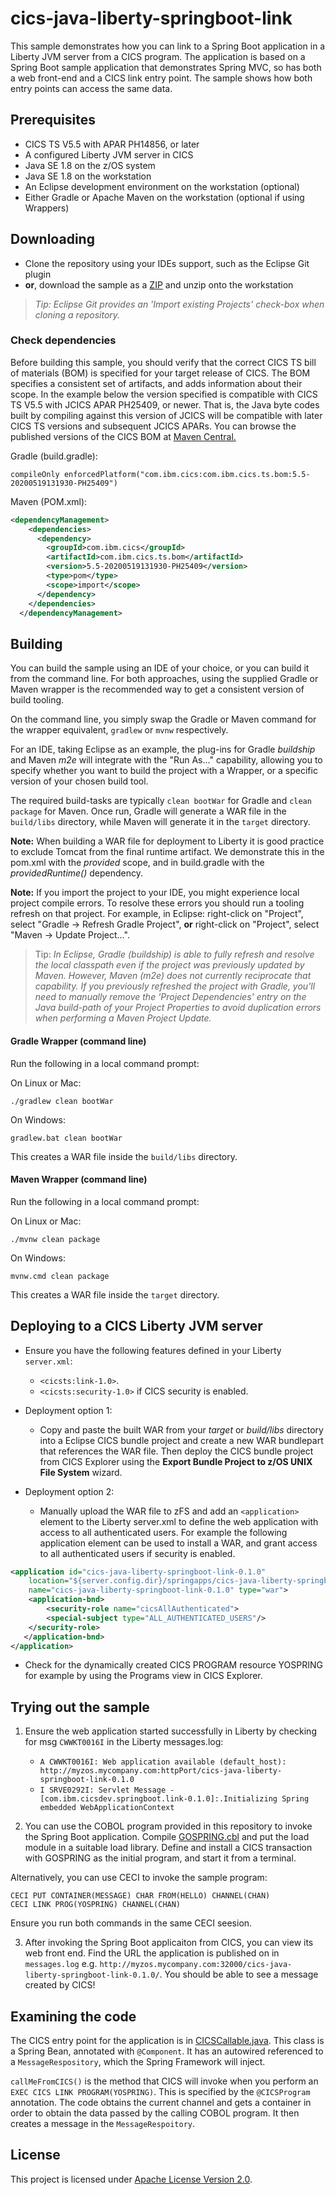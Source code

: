 # cics-java-liberty-springboot-link

This sample demonstrates how you can link to a Spring Boot application in a Liberty JVM server from a CICS program. The application is based on a Spring Boot sample application that demonstrates Spring MVC, so has both a web front-end and a CICS link entry point. The sample shows how both entry points can access the same data.

## Prerequisites

  - CICS TS V5.5 with APAR PH14856, or later
  - A configured Liberty JVM server in CICS
  - Java SE 1.8 on the z/OS system
  - Java SE 1.8 on the workstation
  - An Eclipse development environment on the workstation (optional)
  - Either Gradle or Apache Maven on the workstation (optional if using Wrappers)
  

## Downloading

- Clone the repository using your IDEs support, such as the Eclipse Git plugin
- **or**, download the sample as a [ZIP](https://github.com/cicsdev/cics-java-liberty-springboot-link/archive/master.zip) and unzip onto the workstation

>*Tip: Eclipse Git provides an 'Import existing Projects' check-box when cloning a repository.*


### Check dependencies
 
Before building this sample, you should verify that the correct CICS TS bill of materials (BOM) is specified for your target release of CICS. The BOM specifies a consistent set of artifacts, and adds information about their scope. In the example below the version specified is compatible with CICS TS V5.5 with JCICS APAR PH25409, or newer. That is, the Java byte codes built by compiling against this version of JCICS will be compatible with later CICS TS versions and subsequent JCICS APARs. 
You can browse the published versions of the CICS BOM at [Maven Central.](https://mvnrepository.com/artifact/com.ibm.cics/com.ibm.cics.ts.bom)
 
Gradle (build.gradle): 

`compileOnly enforcedPlatform("com.ibm.cics:com.ibm.cics.ts.bom:5.5-20200519131930-PH25409")`

Maven (POM.xml):

``` xml	
<dependencyManagement>
    <dependencies>
      <dependency>
        <groupId>com.ibm.cics</groupId>
        <artifactId>com.ibm.cics.ts.bom</artifactId>
        <version>5.5-20200519131930-PH25409</version>
        <type>pom</type>
        <scope>import</scope>
      </dependency>
    </dependencies>
  </dependencyManagement>
  ```


## Building 

You can build the sample using an IDE of your choice, or you can build it from the command line. For both approaches, using the supplied Gradle or Maven wrapper is the recommended way to get a consistent version of build tooling. 

On the command line, you simply swap the Gradle or Maven command for the wrapper equivalent, `gradlew` or `mvnw` respectively.
  
For an IDE, taking Eclipse as an example, the plug-ins for Gradle *buildship* and Maven *m2e* will integrate with the "Run As..." capability, allowing you to specify whether you want to build the project with a Wrapper, or a specific version of your chosen build tool.

The required build-tasks are typically `clean bootWar` for Gradle and `clean package` for Maven. Once run, Gradle will generate a WAR file in the `build/libs` directory, while Maven will generate it in the `target` directory.

**Note:** When building a WAR file for deployment to Liberty it is good practice to exclude Tomcat from the final runtime artifact. We demonstrate this in the pom.xml with the *provided* scope, and in build.gradle with the *providedRuntime()* dependency.

**Note:** If you import the project to your IDE, you might experience local project compile errors. To resolve these errors you should run a tooling refresh on that project. For example, in Eclipse: right-click on "Project", select "Gradle -> Refresh Gradle Project", **or** right-click on "Project", select "Maven -> Update Project...".

>Tip: *In Eclipse, Gradle (buildship) is able to fully refresh and resolve the local classpath even if the project was previously updated by Maven. However, Maven (m2e) does not currently reciprocate that capability. If you previously refreshed the project with Gradle, you'll need to manually remove the 'Project Dependencies' entry on the Java build-path of your Project Properties to avoid duplication errors when performing a Maven Project Update.*  

#### Gradle Wrapper (command line)

Run the following in a local command prompt:

On Linux or Mac:

```shell
./gradlew clean bootWar
```
On Windows:

```shell
gradlew.bat clean bootWar
```

This creates a WAR file inside the `build/libs` directory.

#### Maven Wrapper (command line)


Run the following in a local command prompt:

On Linux or Mac:

```shell
./mvnw clean package
```

On Windows:

```shell
mvnw.cmd clean package
```

This creates a WAR file inside the `target` directory.


## Deploying to a CICS Liberty JVM server

- Ensure you have the following features defined in your Liberty `server.xml`:           
    - `<cicsts:link-1.0>`. 
    - `<cicsts:security-1.0>` if CICS security is enabled.
    
- Deployment option 1:
    - Copy and paste the built WAR from your *target* or *build/libs* directory into a Eclipse CICS bundle project and create a new WAR bundlepart that references the WAR file. Then deploy the CICS bundle project from CICS Explorer using the **Export Bundle Project to z/OS UNIX File System** wizard.
    
   
- Deployment option 2:
    - Manually upload the WAR file to zFS and add an `<application>` element to the Liberty server.xml to define the web application with access to all authenticated users. For example the following application element can be used to install a WAR, and grant access to all authenticated users if security is enabled.
 
``` XML
<application id="cics-java-liberty-springboot-link-0.1.0"  
    location="${server.config.dir}/springapps/cics-java-liberty-springboot-link-0.1.0.war"  
    name="cics-java-liberty-springboot-link-0.1.0" type="war">
    <application-bnd>
        <security-role name="cicsAllAuthenticated">
        <special-subject type="ALL_AUTHENTICATED_USERS"/>
    </security-role>
   </application-bnd>  
</application>
```

- Check for the dynamically created CICS PROGRAM resource YOSPRING for example by using the Programs view in CICS Explorer.

## Trying out the sample

1. Ensure the web application started successfully in Liberty by checking for msg `CWWKT0016I` in the Liberty messages.log:
   
    - `A CWWKT0016I: Web application available (default_host): http://myzos.mycompany.com:httpPort/cics-java-liberty-springboot-link-0.1.0`
    - `I SRVE0292I: Servlet Message - [com.ibm.cicsdev.springboot.link-0.1.0]:.Initializing Spring embedded WebApplicationContext`

2. You can use the COBOL program provided in this repository to invoke the Spring Boot application.  Compile [GOSPRING.cbl](cobol/GOSPRING.cbl) and put the load module in a suitable load library.  Define and install a CICS transaction with GOSPRING as the initial program, and start it from a terminal. 

Alternatively, you can use CECI to invoke the sample program:

```
CECI PUT CONTAINER(MESSAGE) CHAR FROM(HELLO) CHANNEL(CHAN)
CECI LINK PROG(YOSPRING) CHANNEL(CHAN)
```
Ensure you run both commands in the same CECI seesion.

3. After invoking the Spring Boot applicaiton from CICS, you can view its web front end. Find the URL the application is published on in `messages.log` e.g. `http://myzos.mycompany.com:32000/cics-java-liberty-springboot-link-0.1.0/`. You should be able to see a message created by CICS!

## Examining the code

The CICS entry point for the application is in [CICSCallable.java](src/main/java/com/ibm/cicsdev/springboot/link/app/ui/cics/CICSCallable.java).  This class is a Spring Bean, annotated with `@Component`.  It has an autowired referenced to a `MessageRespository`, which the Spring Framework will inject.

`callMeFromCICS()` is the method that CICS will invoke when you perform an `EXEC CICS LINK PROGRAM(YOSPRING)`.  This is specified by the `@CICSProgram` annotation.  The code obtains the current channel and gets a container in order to obtain the data passed by the calling COBOL program.  It then creates a message in the `MessageRespoitory`. 

## License
This project is licensed under [Apache License Version 2.0](LICENSE). 
